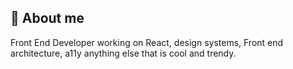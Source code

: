 ## 👋 About me
Front End Developer working on React, design systems, Front end architecture, a11y anything else that is cool and trendy.
